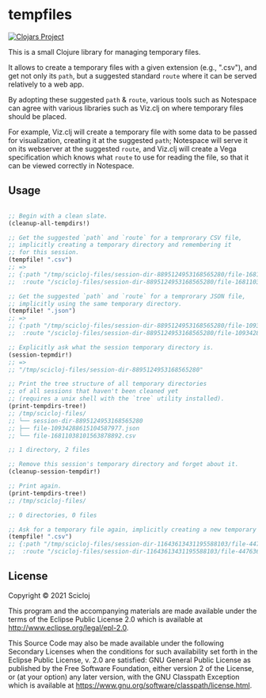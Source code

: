 # tempfiles

[![Clojars Project](https://img.shields.io/clojars/v/scicloj.org/tempfiles.svg)](https://clojars.org/scicloj.org/tempfiles)

This is a small Clojure library for managing temporary files.

It allows to create a temporary files with a given extension (e.g., ".csv"), and get not only its `path`, but a suggested standard `route` where it can be served relatively to a web app.

By adopting these suggested `path` & `route`, various tools such as Notespace can agree with various libraries such as Viz.clj on where temporary files should be placed.

For example, Viz.clj will create a temporary file with some data to be passed for visualization, creating it at the suggested `path`; Notespace will serve it on its webserver at the suggested `route`, and Viz.clj will create a Vega specification which knows what `route` to use for reading the file, so that it can be viewed correctly in Notespace.

## Usage

```clj

;; Begin with a clean slate.
(cleanup-all-tempdirs!)

;; Get the suggested `path` and `route` for a temprorary CSV file,
;; implicitly creating a temporary directory and remembering it
;; for this session.
(tempfile! ".csv")
;; =>
;; {:path "/tmp/scicloj-files/session-dir-8895124953168565280/file-16811038101563878892.csv",
;;  :route "/scicloj-files/session-dir-8895124953168565280/file-16811038101563878892.csv"}

;; Get the suggested `path` and `route` for a temprorary JSON file,
;; implicitly using the same temporary directory.
(tempfile! ".json")
;; =>
;; {:path "/tmp/scicloj-files/session-dir-8895124953168565280/file-10934288615104587977.json",
;;  :route "/scicloj-files/session-dir-8895124953168565280/file-10934288615104587977.json"}

;; Explicitly ask what the session temporary directory is.
(session-tepmdir!)
;; =>
;; "/tmp/scicloj-files/session-dir-8895124953168565280"

;; Print the tree structure of all temporary directories
;; of all sessions that haven't been cleaned yet
;; (requires a unix shell with the `tree` utility installed).
(print-tempdirs-tree!)
;; /tmp/scicloj-files/
;; └── session-dir-8895124953168565280
;; ├── file-10934288615104587977.json
;; └── file-16811038101563878892.csv

;; 1 directory, 2 files

;; Remove this session's temporary directory and forget about it.
(cleanup-session-tempdir!)

;; Print again.
(print-tempdirs-tree!)
;; /tmp/scicloj-files/

;; 0 directories, 0 files

;; Ask for a temporary file again, implicitly creating a new temporary directory.
(tempfile! ".csv")
;; {:path "/tmp/scicloj-files/session-dir-11643613431195588103/file-4476361447723718604.csv",
;;  :route "/scicloj-files/session-dir-11643613431195588103/file-4476361447723718604.csv"}
```

## License

Copyright © 2021 Scicloj

This program and the accompanying materials are made available under the
terms of the Eclipse Public License 2.0 which is available at
http://www.eclipse.org/legal/epl-2.0.

This Source Code may also be made available under the following Secondary
Licenses when the conditions for such availability set forth in the Eclipse
Public License, v. 2.0 are satisfied: GNU General Public License as published by
the Free Software Foundation, either version 2 of the License, or (at your
option) any later version, with the GNU Classpath Exception which is available
at https://www.gnu.org/software/classpath/license.html.
